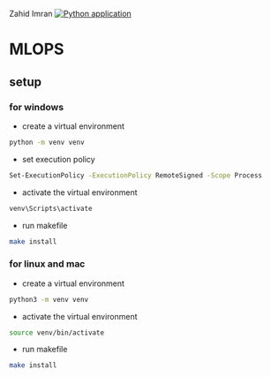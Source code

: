 
Zahid Imran
[![Python application](https://github.com/zahid479833/MLops/actions/workflows/python-app.yml/badge.svg?branch=main)](https://github.com/zahid479833/MLops/actions/workflows/python-app.yml)

# MLOPS

## setup

### for windows

- create a virtual environment

```bash
python -m venv venv
```

- set execution policy

```bash
Set-ExecutionPolicy -ExecutionPolicy RemoteSigned -Scope Process
```

- activate the virtual environment

```bash
venv\Scripts\activate
```

- run makefile

```bash
make install
```

### for linux and mac

- create a virtual environment

```bash
python3 -m venv venv
```

- activate the virtual environment

```bash
source venv/bin/activate
```

- run makefile

```bash
make install
```
